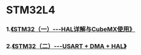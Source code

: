 # STM32L4



### 1.[《STM32（一）---HAL详解与CubeMX使用》](https://blog.csdn.net/m0_37621078/article/details/100084448)



### 2.[《STM32（二）---USART + DMA + HAL》](https://blog.csdn.net/m0_37621078/article/details/100164277)

